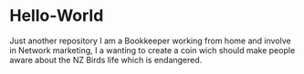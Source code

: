 # Hello-World
Just another repository
I am a Bookkeeper working from home and involve in Network marketing, I a wanting to create a coin wich should make people aware about the NZ Birds life which is endangered.
